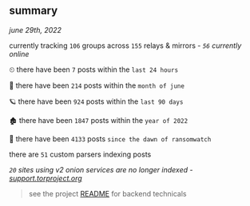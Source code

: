 
## summary
_june 29th, 2022_

currently tracking `106` groups across `155` relays & mirrors - _`56` currently online_

⏲ there have been `7` posts within the `last 24 hours`

🦈 there have been `214` posts within the `month of june`

🪐 there have been `924` posts within the `last 90 days`

🏚 there have been `1847` posts within the `year of 2022`

🦕 there have been `4133` posts `since the dawn of ransomwatch`

there are `51` custom parsers indexing posts

_`20` sites using v2 onion services are no longer indexed - [support.torproject.org](https://support.torproject.org/onionservices/v2-deprecation/)_

> see the project [README](https://github.com/joshhighet/ransomwatch#ransomwatch--) for backend technicals
